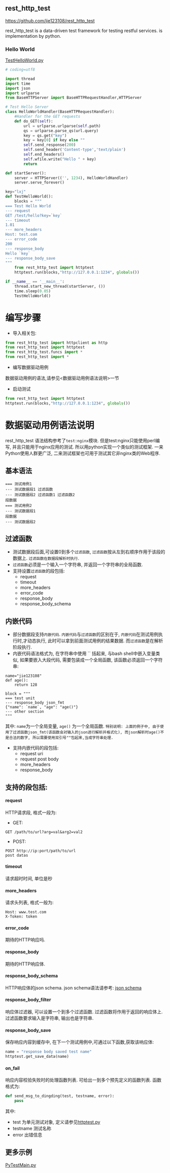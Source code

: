 rest_http_test
----------

https://github.com/jie123108/rest_http_test

rest\_http\_test is a data-driven test framework for testing restful services. is implementation by python.

### Hello World

[TestHelloWorld.py](TestHelloWorld.py)

```python
# coding=utf8

import thread
import time
import json
import urlparse
from BaseHTTPServer import BaseHTTPRequestHandler,HTTPServer

# Test Hello Server
class HelloWorldHandler(BaseHTTPRequestHandler):
    #Handler for the GET requests
    def do_GET(self):
        url = urlparse.urlparse(self.path)
        qs = urlparse.parse_qs(url.query)
        key = qs.get("key")
        key = key[0] if key else ""
        self.send_response(200)
        self.send_header('Content-type','text/plain')
        self.end_headers()
        self.wfile.write("Hello " + key)
        return

def startServer():
    server = HTTPServer(('', 1234), HelloWorldHandler)
    server.serve_forever()

key="lxj"
def TestHelloWorld():
    blocks = """
=== Test Hello World
--- request
GET /test/hello?key=`key`
--- timeout
1.01
--- more_headers
Host: test.com
--- error_code
200
--- response_body
Hello `key`
--- response_body_save
"""
    from rest_http_test import httptest
    httptest.run(blocks,"http://127.0.0.1:1234", globals())

if __name__ == '__main__':
    thread.start_new_thread(startServer, ())
    time.sleep(0.05)
    TestHelloWorld()
```

# 编写步骤
* 导入相关包:

```python
from rest_http_test import httpclient as http
from rest_http_test import httptest
from rest_http_test.funcs import *
from rest_http_test import *
```

* 编写数据驱动用例

数据驱动用例的语法,请参见<数据驱动用例语法说明>一节

* 启动测试

```python
from rest_http_test import httptest
httptest.run(blocks,"http://127.0.0.1:1234", globals())
```

# 数据驱动用例语法说明

rest_http_test 语法结构参考了`test:nginx`模块. 但是test:nginx只能使用perl编写, 并且只能用于nginx应用的测试. 所以用python实现一个类似的测试框架. 一来Python使用人群更广泛, 二来测试框架也可用于测试其它非nginx类的Web程序.


## 基本语法

```
=== 测试用例1
--- 测试数据段1 过滤函数
--- 测试数据段2 过滤函数1 过滤函数2
段数据
=== 测试用例2
--- 测试数据段1
段数据
--- 测试数据段2
```

## 过滤函数

* 测试数据段后面,可设置0到多个`过滤函数`, `过滤函数`按从左到右顺序作用于该段的数据上. `过滤函数在数据段解析时执行`.
* `过滤函数`必须是一个输入一个字符串, 并返回一个字符串的全局函数.
* 支持设置`过滤函数`的段包括:
	* request
	* timeout
	* more_headers
	* error_code
	* response_body
	* response_body_schema	
	
## 内嵌代码

* 部分数据段支持`内嵌代码`. `内嵌代码`与`过滤函数`的区别在于, `内嵌代码`在测试用例执行时,才动态执行, 此时可以拿到前面测试用例的结果数据. 而`过滤函数`是在解析阶段执行.
* 内嵌代码语法格式为, 在字符串中使用 `` 括起来, 与bash shell中嵌入变量类似, 如果要嵌入大段代码, 需要包装成一个全局函数, 该函数必须返回一个字符串:

```
name="jie123108"
def age():
	return 128

block = """
=== test unit
--- response_body json_fmt
{"name": `name`, "age": "age()"}
--- other section
"""
```
其中: `name`为一个全局变量, `age()` 为一个全局函数. 
`特别说明: 上面的例子中, 由于使用了过滤函数json_fmt(该函数会对输入的json进行解析并格式化), 而json解析时age()不是合法的数字, 所以需要使用双引号""包起来,当成字符串处理. `

* 支持内嵌代码的段包括:
	* request uri
	* request post body
	* more_headers
	* response_body	

## 支持的段包括:

#### request
HTTP请求段, 格式一段为:
* GET:

```
GET /path/to/url?arg=val&arg2=val2
```
* POST:

```
POST http://ip:port/path/to/url
post datas
```

#### timeout
请求超时时间, 单位是秒

#### more_headers
请求头列表, 格式一般为:

```
Host: www.test.com
X-Token: token
```

#### error_code
期待的HTTP响应吗. 

#### response_body
期待的HTTP响应体.

#### response_body_schema
HTTP响应体的json schema.
json schema语法请参考: [json schema](http://json-schema.org/latest/json-schema-core.html)

#### response_body_filter
响应体过滤器, 可以设置一个到多个过滤函数. 过滤函数将作用于返回的响应体上. 
过滤函数要求输入是字符串, 输出也是字符串.

#### response_body_save
保存响应内容到缓存中, 在下一个测试用例中,可通过以下函数,获取该响应体:

```python
name = "response body saved test name"
httptest.get_save_data(name)
```

#### on_fail
响应内容校验失败时的处理函数列表. 可给出一到多个预先定义的函数列表. 函数格式为:	

```python
def send_msg_to_dingding(test, testname, error):
	pass
```
其中:

* test 为单元测试对象, 定义请参见[httptest.py](rest_http_test/httptest.py)
* testname 测试名称
* error 出错信息

## 更多示例

[PyTestMain.py](PyTestMain.py)